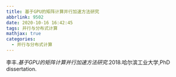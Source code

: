 ```yaml
---
title: 基于GPU的矩阵计算并行加速方法研究
abbrlink: 9502
date: 2020-10-16 16:42:45
tags: 并行与分布式计算
mathjax: true
categories:
  - 并行与分布式计算
---
```


李丰.*基于GPU的矩阵计算并行加速方法研究*.2018.哈尔滨工业大学,PhD dissertation.
